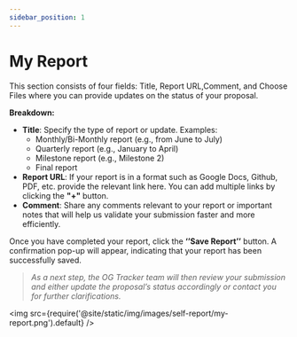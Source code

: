 ```yaml
---
sidebar_position: 1
---
```


# My Report

This section consists of four fields: Title, Report URL,Comment, and Choose Files where you can provide updates on the status of your proposal. <br/>

**Breakdown:**
- **Title**: Specify the type of report or update. Examples:
    - Monthly/Bi-Monthly report (e.g., from June to July)
    - Quarterly report (e.g., January to April)
    - Milestone report (e.g., Milestone 2)
    - Final report
- **Report URL**: If your report is in a format such as Google Docs, Github, PDF, etc. provide the relevant link here. You can add multiple links by clicking the **"+"** button.
- **Comment**: Share any comments relevant to your report or important notes that will help us validate your submission faster and more efficiently.


Once you have completed your report, click the **‘’Save Report’’** button. 
A confirmation pop-up will appear, indicating that your report has been successfully saved.

> *As a next step, the OG Tracker team will then review your submission and either update the proposal’s status accordingly or contact you for further clarifications.*

<img src={require('@site/static/img/images/self-report/my-report.png').default} />